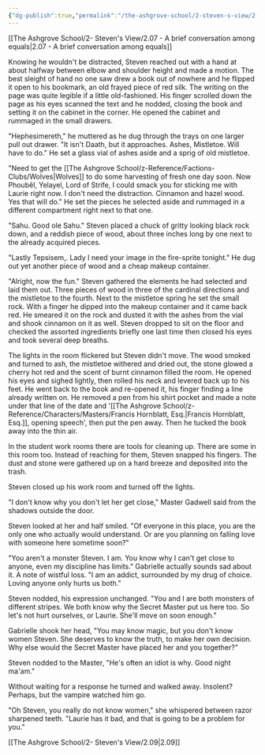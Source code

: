 ```yaml
---
{"dg-publish":true,"permalink":"/the-ashgrove-school/2-steven-s-view/2-08-the-minutia-of-magic/"}
---
```


[[The Ashgrove School/2- Steven's View/2.07 - A brief conversation among equals\|2.07 - A brief conversation among equals]]

Knowing he wouldn't be distracted, Steven reached out with a hand at about halfway between elbow and shoulder height and made a motion. The best sleight of hand no one saw drew a book out of nowhere and he flipped it open to his bookmark, an old frayed piece of red silk. The writing on the page was quite legible if a little old-fashioned. His finger scrolled down the page as his eyes scanned the text and he nodded, closing the book and setting it on the cabinet in the corner. He opened the cabinet and rummaged in the small drawers. 

"Hephesimereth," he muttered as he dug through the trays on one larger pull out drawer. "It isn't Daath, but it approaches. Ashes, Mistletoe. Will have to do." He set a glass vial of ashes aside and a sprig of old mistletoe. 

"Need to get the [[The Ashgrove School/z-Reference/Factions-Clubs/Wolves\|Wolves]] to do some harvesting of fresh one day soon. Now Phoubêl, Yelayel, Lord of Strife, I could smack you for sticking me with Laurie right now. I don't need the distraction. Cinnamon and hazel wood. Yes that will do." He set the pieces he selected aside and rummaged in a different compartment right next to that one. 

"Sahu. Good ole Sahu." Steven placed a chuck of gritty looking black rock down, and a reddish piece of wood, about three inches long by one next to the already acquired pieces. 

"Lastly Tepsisem,. Lady I need your image in the fire-sprite tonight." He dug out yet another piece of wood and a cheap makeup container.  

"Alright, now the fun." Steven gathered the elements he had selected and laid them out. Three pieces of wood in three of the cardinal directions and the mistletoe to the fourth. Next to the mistletoe spring he set the small rock. With a finger he dipped into the makeup container and it came back red. He smeared it on the rock and dusted it with the ashes from the vial and shook cinnamon on it as well. Steven dropped to sit on the floor and checked the assorted ingredients briefly one last time then closed his eyes and took several deep breaths. 

The lights in the room flickered but Steven didn't move. The wood smoked and turned to ash, the mistletoe withered and dried out, the stone glowed a cherry hot red and the scent of burnt cinnamon filled the room. He opened his eyes and sighed lightly, then rolled his neck and levered back up to his feet. He went back to the book and re-opened it, his finger finding a line already written on. He removed a pen from his shirt pocket and made a note under that line of the date and '[[The Ashgrove School/z-Reference/Characters/Masters/Francis Hornblatt, Esq.\|Francis Hornblatt, Esq.]], opening speech', then put the pen away. Then he tucked the book away into the thin air. 

In the student work rooms there are tools for cleaning up. There are some in this room too. Instead of reaching for them, Steven snapped his fingers. The dust and stone were gathered up on a hard breeze and deposited into the trash.

Steven closed up his work room and turned off the lights. 

"I don't know why you don't let her get close," Master Gadwell said from the shadows outside the door. 

Steven looked at her and half smiled. "Of everyone in this place, you are the only one who actually would understand. Or are you planning on falling love with someone here sometime soon?"

"You aren't a monster Steven. I am. You know why I can't get close to anyone, even my discipline has limits." Gabrielle actually sounds sad about it. A note of wistful loss. "I am an addict, surrounded by my drug of choice. Loving anyone only hurts us both."

Steven nodded, his expression unchanged. "You and I are both monsters of different stripes. We both know why the Secret Master put us here too. So let's not hurt ourselves, or Laurie. She'll move on soon enough."

Gabrielle shook her head, "You may know magic, but you don't know women Steven. She deserves to know the truth, to make her own decision. Why else would the Secret Master have placed her and you together?"

Steven nodded to the Master, "He's often an idiot is why. Good night ma'am."

Without waiting for a response he turned and walked away. Insolent? Perhaps, but the vampire watched him go. 

"Oh Steven, you really do not know women," she whispered between razor sharpened teeth. "Laurie has it bad, and that is going to be a problem for you."

[[The Ashgrove School/2- Steven's View/2.09\|2.09]]